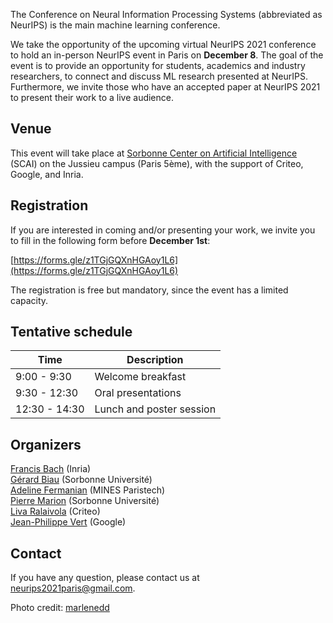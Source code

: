 The Conference on Neural Information Processing Systems (abbreviated as NeurIPS) is the main machine learning conference.

We take the opportunity of the upcoming virtual NeurIPS 2021 conference to hold an in-person NeurIPS event in Paris on **December 8**. The goal of the event is to provide an opportunity for students, academics and industry researchers, to connect and discuss ML research presented at NeurIPS. Furthermore, we invite those who have an accepted paper at NeurIPS 2021 to present their work to a live audience.

## Venue

This event will take place at [Sorbonne Center on Artificial Intelligence](https://scai.sorbonne-universite.fr) (SCAI) on the Jussieu campus (Paris 5ème), with the support of Criteo, Google, and Inria.

## Registration

If you are interested in coming and/or presenting your work, we invite you to fill in the following form before **December 1st**: 

[https://forms.gle/z1TGjGQXnHGAoy1L6](https://forms.gle/z1TGjGQXnHGAoy1L6)

The registration is free but mandatory, since the event has a limited capacity.

## Tentative schedule

| Time      | Description |
| ----------- | ----------- |
| 9:00 - 9:30   | Welcome breakfast    |
| 9:30 - 12:30  | Oral presentations |
| 12:30 - 14:30  | Lunch and poster session   |

## Organizers

[Francis Bach](https://www.di.ens.fr/~fbach/) (Inria)  
[Gérard Biau](https://www.lpsm.paris/pageperso/biau/) (Sorbonne Université)  
[Adeline Fermanian](https://afermanian.github.io) (MINES Paristech)  
[Pierre Marion](https://pierremarion23.github.io) (Sorbonne Université)  
[Liva Ralaivola](https://pageperso.lif.univ-mrs.fr/~liva.ralaivola/doku.php) (Criteo)  
[Jean-Philippe Vert](https://members.cbio.mines-paristech.fr/~jvert/) (Google)  

## Contact

If you have any question, please contact us at [neurips2021paris@gmail.com](mailto:neurips2021paris@gmail.com).


Photo credit: [marlenedd](https://www.flickr.com/photos/24241643@N00/49478118648)
